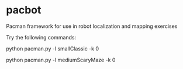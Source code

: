 pacbot
======

Pacman framework for use in robot localization and mapping exercises

Try the following commands:

python pacman.py -l smallClassic -k 0

python pacman.py -l mediumScaryMaze -k 0